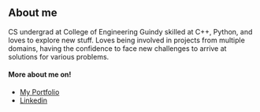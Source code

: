 <!--
**muthuhariharanm/muthuhariharanm** is a ✨ _special_ ✨ repository because its `README.md` (this file) appears on your GitHub profile.

Here are some ideas to get you started:

- 🔭 I’m currently working on ...
- 🌱 I’m currently learning ...
- 👯 I’m looking to collaborate on ...
- 🤔 I’m looking for help with ...
- 💬 Ask me about ...
- 📫 How to reach me: ...
- 😄 Pronouns: ...
- ⚡ Fun fact: ...
-->

## About me
CS undergrad at College of Engineering Guindy skilled at C++, Python, and loves to
explore new stuff. Loves being involved in projects from multiple domains,
having the confidence to face new challenges to arrive at solutions for various problems.

#### More about me on!
- [My Portfolio](https://muthuhariharanm.github.io)
- [Linkedin](https://linkedin.com/in/muthuhariharanm)
